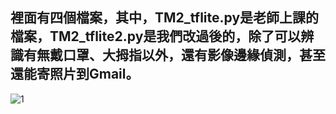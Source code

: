 ## 裡面有四個檔案，其中，TM2_tflite.py是老師上課的檔案，TM2_tflite2.py是我們改過後的，除了可以辨識有無戴口罩、大拇指以外，還有影像邊緣偵測，甚至還能寄照片到Gmail。
![1](https://github.com/ChenYuFan1202/WED_AI/assets/166285149/eb77d5c9-0a27-4133-8360-c81c9d268200)

